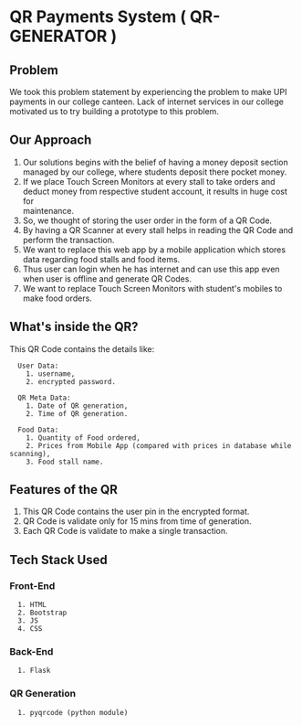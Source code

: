 # QR Payments System ( QR-GENERATOR )

## Problem

   We took this problem statement by experiencing the problem to make UPI payments in our college canteen. Lack of internet services in our college motivated us to try building a prototype to this problem.

## Our Approach

1. Our solutions begins with the belief of having a money deposit section managed by our college, where students deposit there pocket money.
2. If we place Touch Screen Monitors at every stall to take orders and deduct money from respective student account, it results in huge cost for        
   maintenance.
3. So, we thought of storing the user order in the form of a QR Code.
4. By having a QR Scanner at every stall helps in reading the QR Code and perform the transaction.
5. We want to replace this web app by a mobile application which stores data regarding food stalls and food items.
6. Thus user can login when he has internet and can use this app even when user is offline and generate QR Codes.
7. We want to replace Touch Screen Monitors with student's mobiles to make food orders.

## What's inside the QR?
This QR Code contains the details like:
            
      User Data:
        1. username,
        2. encrypted password.
      
      QR Meta Data:
        1. Date of QR generation,
        2. Time of QR generation.
      
      Food Data:
        1. Quantity of Food ordered,
        2. Prices from Mobile App (compared with prices in database while scanning),
        3. Food stall name.
        
## Features of the QR
1. This QR Code contains the user pin in the encrypted format.
2. QR Code is validate only for 15 mins from time of generation.
3. Each QR Code is validate to make a single transaction.
        
## Tech Stack Used
   ### Front-End
      1. HTML
      2. Bootstrap
      3. JS
      4. CSS
   ### Back-End
      1. Flask
      
   ### QR Generation
      1. pyqrcode (python module)
